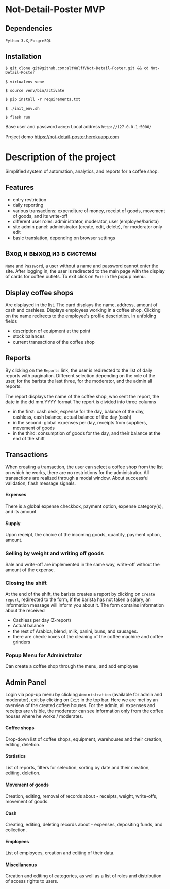 # Not-Detail-Poster MVP
## Dependencies
`Python 3.X`, `PosgreSQL`

## Installation
`$ git clone git@github.com:altWulff/Not-Detail-Poster.git && cd Not-Detail-Poster`

`$ virtualenv venv`

`$ source venv/bin/activate`

`$ pip install -r requirements.txt`

`$ ./init_env.sh`

`$ flask run`

Base user and password `admin`
Local address `http://127.0.0.1:5000/`

Project demo  https://not-detail-poster.herokuapp.com

# Description of the project
Simplified system of automation, analytics, and reports for a coffee shop.

## Features
- entry restriction
- daily reporting
- various transactions: expenditure of money, receipt of goods, movement of goods, and its write-off
- different user roles: administrator, moderator, user (employee/barista)
- site admin panel: administrator (create, edit, delete), for moderator only edit
- basic translation, depending on browser settings

## Вход и выход из в системы
`Name` and `Password`, a user without a name and password cannot enter the site.
After logging in, the user is redirected to the main page with the display of cards for coffee outlets.
To exit click on `Exit` in the popup menu.

## Display coffee shops
Are displayed in the list.
The card displays the name, address, amount of cash and cashless.
Displays employees working in a coffee shop. Clicking on the name redirects to the employee's profile description.
In unfolding fields
- description of equipment at the point
- stock balances
- current transactions of the coffee shop

## Reports
By clicking on the `Reports` link, the user is redirected to the list of daily reports with pagination.
Different selection depending on the role of the user, for the barista the last three, for the moderator, and the admin all reports.

The report displays the name of the coffee shop, who sent the report, the date in the dd.mm.YYYY format
The report is divided into three columns
- in the first: cash desk, expense for the day, balance of the day, cashless, cash balance, actual balance of the day (cash)
- in the second: global expenses per day, receipts from suppliers, movement of goods
- in the third: consumption of goods for the day, and their balance at the end of the shift


## Transactions
When creating a transaction, the user can select a coffee shop from the list on which he works, there are no restrictions for the administrator.
All transactions are realized through a modal window. About successful validation, flash message signals.

#### Expenses
There is a global expense checkbox, payment option, expense category(s), and its amount

#### Supply
Upon receipt, the choice of the incoming goods, quantity, payment option, amount.

### Selling by weight and writing off goods
Sale and write-off are implemented in the same way, write-off without the amount of the expense.

### Closing the shift
At the end of the shift, the barista creates a report by clicking on `Create report`, redirected to the form,
if the barista has not taken a salary, an information message will inform you about it.
The form contains information about the received
- Cashless per day (Z-report)
- Actual balance
- the rest of Arabica, blend, milk, panini, buns, and sausages.
- there are check-boxes of the cleaning of the coffee machine and coffee grinders

### Popup Menu for Administrator
Can create a coffee shop through the menu,
and add employee

## Admin Panel
Login via pop-up menu by clicking `Administration` (available for admin and moderator), exit by clicking on `Exit` in the top bar.
Here we are met by an overview of the created coffee houses.
For the admin, all expenses and receipts are visible, the moderator can see information only from the coffee houses where he works / moderates.

#### Coffee shops
Drop-down list of coffee shops, equipment, warehouses and their creation, editing, deletion.

#### Statistics
List of reports, filters for selection, sorting by date and their creation, editing, deletion.

#### Movement of goods
Creation, editing, removal of records about - receipts, weight, write-offs, movement of goods.

#### Cash
Creating, editing, deleting records about - expenses, depositing funds, and collection.

#### Employees
List of employees, creation and editing of their data.

#### Miscellaneous
Creation and editing of categories, as well as a list of roles and distribution of access rights to users.
